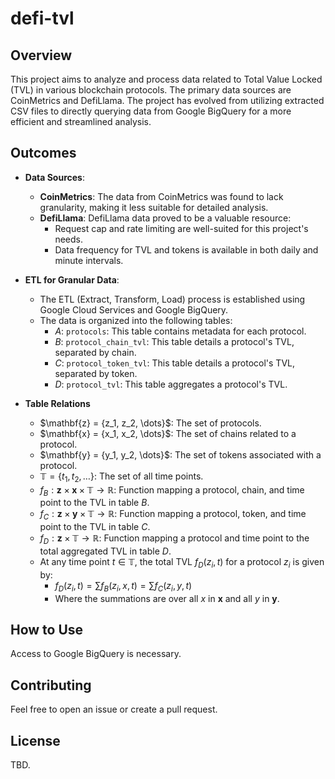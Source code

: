 # defi-tvl

## Overview
This project aims to analyze and process data related to Total Value Locked (TVL) in various blockchain protocols. The primary data sources are CoinMetrics and DefiLlama. The project has evolved from utilizing extracted CSV files to directly querying data from Google BigQuery for a more efficient and streamlined analysis.

## Outcomes
- **Data Sources**:
  - **CoinMetrics**: The data from CoinMetrics was found to lack granularity, making it less suitable for detailed analysis.
  - **DefiLlama**: DefiLlama data proved to be a valuable resource:
    - Request cap and rate limiting are well-suited for this project's needs.
    - Data frequency for TVL and tokens is available in both daily and minute intervals.
    
- **ETL for Granular Data**:
  - The ETL (Extract, Transform, Load) process is established using Google Cloud Services and Google BigQuery.
  - The data is organized into the following tables:
    - $A$: `protocols`: This table contains metadata for each protocol.
    - $B$: `protocol_chain_tvl`: This table details a protocol's TVL, separated by chain.
    - $C$: `protocol_token_tvl`: This table details a protocol's TVL, separated by token.
    - $D$: `protocol_tvl`: This table aggregates a protocol's TVL.

- **Table Relations**
  - $\mathbf{z} = \{z_1, z_2, \dots}$: The set of protocols.
  - $\mathbf{x} = \{x_1, x_2, \dots}$: The set of chains related to a protocol.
  - $\mathbf{y} = \{y_1, y_2, \dots}$: The set of tokens associated with a protocol.
  - $\mathbb{T} = \{t_1, t_2, \dots\}$: The set of all time points.
  - $f_B: \mathbf{z} \times \mathbf{x} \times \mathbb{T} \rightarrow \mathbb{R}$: Function mapping a protocol, chain, and time point to the TVL in table $B$.
  - $f_C: \mathbf{z} \times \mathbf{y} \times \mathbb{T} \rightarrow \mathbb{R}$: Function mapping a protocol, token, and time point to the TVL in table $C$.
  - $f_D: \mathbf{z} \times \mathbb{T} \rightarrow \mathbb{R}$: Function mapping a protocol and time point to the total aggregated TVL in table $D$.
  - At any time point $t \in \mathbb{T}$, the total TVL $f_D(z_i, t)$ for a protocol $z_i$ is given by:
    - $f_D(z_i, t) = \sum f_B(z_i, x, t) = \sum f_C(z_i, y, t)$
    - Where the summations are over all $x$ in $\mathbf{x}$ and all $y$ in $\mathbf{y}$.

## How to Use
Access to Google BigQuery is necessary. 

## Contributing
Feel free to open an issue or create a pull request.

## License
TBD. 